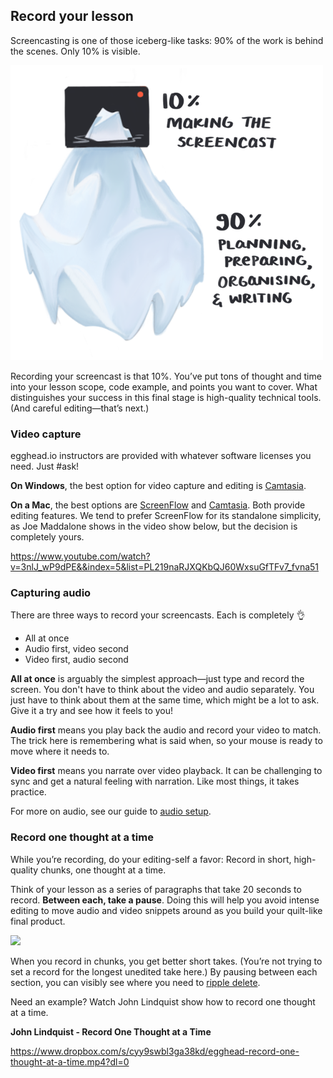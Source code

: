 ## Record your lesson
Screencasting is one of those iceberg-like tasks: 90% of the work is behind the scenes. Only 10% is visible.

![iceberg](static/illos/ch4_s3_iceberg.png)

Recording your screencast is that 10%. You’ve put tons of thought and time into your lesson scope, code example, and points you want to cover. What distinguishes your success in this final stage is high-quality technical tools. (And careful editing—that’s next.)


### Video capture

egghead.io instructors are provided with whatever software licenses you need. Just #ask!

**On Windows**, the best option for video capture and editing is [Camtasia](https://www.techsmith.com/video-editor.html).

**On a Mac**, the best options are [ScreenFlow](https://www.telestream.net/screenflow/) and [Camtasia](https://www.techsmith.com/video-editor.html). Both provide editing features. We tend to prefer ScreenFlow for its standalone simplicity, as Joe Maddalone shows in the video show below, but the decision is completely yours.


https://www.youtube.com/watch?v=3nlJ_wP9dPE&&index=5&list=PL219naRJXQKbQJ60WxsuGfTFv7_fvna51



### Capturing audio

There are three ways to record your screencasts. Each is completely 👌


- All at once
- Audio first, video second
- Video first, audio second

**All at once** is arguably the simplest approach—just type and record the screen. You don't have to think about the video and audio separately. You just have to think about them at the same time, which might be a lot to ask. Give it a try and see how it feels to you!

**Audio first** means you play back the audio and record your video to match. The trick here is remembering what is said when, so your mouse is ready to move where it needs to.

**Video first** means you narrate over video playback. It can be challenging to sync and get a natural feeling with narration. Like most things, it takes practice.

For more on audio, see our guide to [audio setup](#set-up-your-audio).

### Record one thought at a time

While you’re recording, do your editing-self a favor: Record in short, high-quality chunks, one thought at a time.

Think of your lesson as a series of paragraphs that take 20 seconds to record. **Between each, take a pause**. Doing this will help you avoid intense editing to move audio and video snippets around as you build your quilt-like final product.

![](https://media.giphy.com/media/GJycRLp6zYGFq/giphy.gif)


When you record in chunks, you get better short takes. (You’re not trying to set a record for the longest unedited take here.) By pausing between each section, you can visibly see where you need to [ripple delete](#edit-your-lesson).

Need an example? Watch John Lindquist show how to record one thought at a time.

**John Lindquist - Record One Thought at a Time**

https://www.dropbox.com/s/cyy9swbl3ga38kd/egghead-record-one-thought-at-a-time.mp4?dl=0
